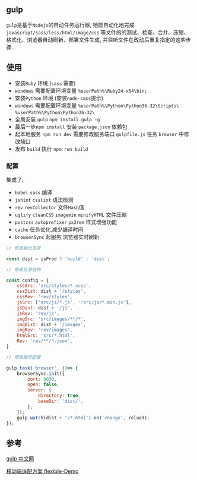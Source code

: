 ## gulp

`gulp`是基于`Nodejs`的自动任务运行器, 她能自动化地完成`javascript/sass/less/html/image/css` 等文件的的测试、检查、合并、压缩、格式化、浏览器自动刷新、部署文件生成, 并监听文件在改动后重复指定的这些步骤.

<!-- <a herf="http://www.gulpjs.com.cn/docs/getting-started/" target="_blank">Gulp 中文网 入门指南</a> -->

## 使用

- 安装`Ruby` 环境 (`sass` 需要)
- `windows` 需要配置环境变量 `%userPath%\Ruby24-x64\bin;`
- 安装`Python` 环境 (安装`node-sass`提示)
- `windows` 需要配置环境变量 `%userPath%\Python\Python36-32\Scripts\` `%userPath%\Python\Python36-32\`
- 全局安装 `gulp` `npm install gulp -g`
- 最后一步`npm install` 安装 `package.json` 依赖包
- 起本地服务 `npm run dev` 需要修改服务端口 `gulpfile.js` 任务 `browser` 中修改端口
- 发布 `build` 执行 `npm run build`

### 配置

集成了:
- `babel` `sass` 编译
- `jshint` `csslint` 语法检测
- `rev` `revCollector` 文件`Hash`值
- `uglify` `cleanCSS` `imagemin` `minifyHTML` 文件压缩
- `postcss` `autoprefixer` `px2rem` 样式增强功能
- `cache` 任务优化,减少编译时间
- `browserSync` 起服务,浏览器实时刷新

```javascript
// 修改输出目录

const dist = isProd ? 'build' : 'dist';
```

```javascript
// 修改目录结构

const config = {
    cssSrc: 'src/styles/*.scss',
    cssDist: dist + '/styles',
    cssRev: 'rev/styles',
    jsSrc: ['src/js/*.js', '!src/js/*.min.js'],
    jsDist: dist + '/js',
    jsRev: 'rev/js',
    imgSrc: 'src/images/**/*',
    imgDist: dist + '/images',
    imgRev: 'rev/images',
    htmlSrc: 'src/*.html',
    Rev: 'rev/**/*.json',
}
```

```javascript
// 修改服务配置

gulp.task('browser', ()=> {
    browserSync.init({
        port: 8030,
        open: false,
        server: {
            directory: true,
            baseDir: 'dist/',
        },
    });
    gulp.watch(dist + '/*.html').on('change', reload);
});
```

## 参考

[gulp 中文网](http://www.gulpjs.com.cn/)   

[移动端适配方案 flexible-Demo](https://github.com/evanhunt/flexible-Demo)
